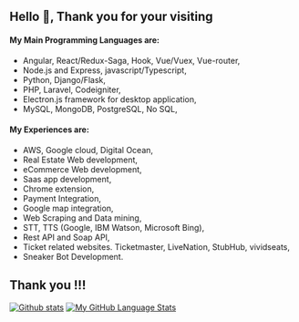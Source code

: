 ## Hello 👋, Thank you for your visiting
#### My Main Programming Languages are:
 - Angular, React/Redux-Saga, Hook, Vue/Vuex, Vue-router,
 - Node.js and Express, javascript/Typescript,
 - Python, Django/Flask,
 - PHP, Laravel, Codeigniter,
 - Electron.js framework for desktop application,
 - MySQL, MongoDB, PostgreSQL, No SQL,
#### My Experiences are:
 - AWS, Google cloud, Digital Ocean,
 - Real Estate Web development,
 - eCommerce Web development,
 - Saas app development,
 - Chrome extension,
 - Payment Integration,
 - Google map integration,
 - Web Scraping and Data mining,
 - STT, TTS (Google, IBM Watson, Microsoft Bing),
 - Rest API and Soap API,
 - Ticket related websites. Ticketmaster, LiveNation, StubHub, vividseats,
 - Sneaker Bot Development.
## Thank you  !!!
[![Github stats](https://github-readme-stats.vercel.app/api?username=skwsccss&theme=highcontrast&show_icons=true&count_private=true&include_all_commits=true)](https://github.com/skwsccss?tab=repositories)
[![My GitHub Language Stats](https://github-readme-stats.vercel.app/api/top-langs/?username=skwsccss&layout=compact&langs_count=20&theme=highcontrast)](https://github.com/skwsccss?tab=repositories)
<!--[![willianrod's wakatime stats](https://github-readme-stats.vercel.app/api/wakatime?username=@skw)]()-->
<!--
**skwsccss/skwsccss** is a ✨ _special_ ✨ repository because its `README.md` (this file) appears on your GitHub profile.

Here are some ideas to get you started:

- 🔭 I’m currently working on ...
- 🌱 I’m currently learning ...
- 👯 I’m looking to collaborate on ...
- 🤔 I’m looking for help with ...
- 💬 Ask me about ...
- 📫 How to reach me: ...
- 😄 Pronouns: ...
- ⚡ Fun fact: ...
-->
